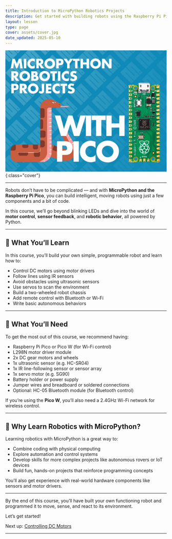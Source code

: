 ```yaml
---
title: Introduction to MicroPython Robotics Projects
description: Get started with building robots using the Raspberry Pi Pico and MicroPython – learn about motors, sensors, and putting it all together.
layout: lesson
type: page
cover: assets/cover.jpg
date_updated: 2025-05-10
---
```


![Cover](assets/cover.jpg){:class="cover"}

---

Robots don’t have to be complicated — and with **MicroPython and the Raspberry Pi Pico**, you can build intelligent, moving robots using just a few components and a bit of code.

In this course, we’ll go beyond blinking LEDs and dive into the world of **motor control**, **sensor feedback**, and **robotic behavior**, all powered by Python.

---

## 🤖 What You’ll Learn

In this course, you’ll build your own simple, programmable robot and learn how to:

- Control DC motors using motor drivers
- Follow lines using IR sensors
- Avoid obstacles using ultrasonic sensors
- Use servos to scan the environment
- Build a two-wheeled robot chassis
- Add remote control with Bluetooth or Wi-Fi
- Write basic autonomous behaviors

---

## 🔧 What You’ll Need

To get the most out of this course, we recommend having:

- Raspberry Pi Pico or Pico W (for Wi-Fi control)
- L298N motor driver module
- 2x DC gear motors and wheels
- 1x ultrasonic sensor (e.g. HC-SR04)
- 1x IR line-following sensor or sensor array
- 1x servo motor (e.g. SG90)
- Battery holder or power supply
- Jumper wires and breadboard or soldered connections
- Optional: HC-05 Bluetooth module (for Bluetooth control)

If you’re using the **Pico W**, you’ll also need a 2.4GHz Wi-Fi network for wireless control.

---

## 🧠 Why Learn Robotics with MicroPython?

Learning robotics with MicroPython is a great way to:

- Combine coding with physical computing
- Explore automation and control systems
- Develop skills for more complex projects like autonomous rovers or IoT devices
- Build fun, hands-on projects that reinforce programming concepts

You’ll also get experience with real-world hardware components like sensors and motor drivers.

---

By the end of this course, you’ll have built your own functioning robot and programmed it to move, sense, and react to its environment.

Let’s get started!

Next up: [Controlling DC Motors](02_dc_motors)

---

